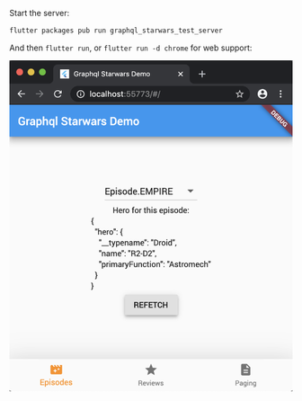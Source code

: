 Start the server:
```dart
flutter packages pub run graphql_starwars_test_server
```

And then `flutter run`, or `flutter run -d chrome` for web support:

![flutter for web image](./for_web.png)
